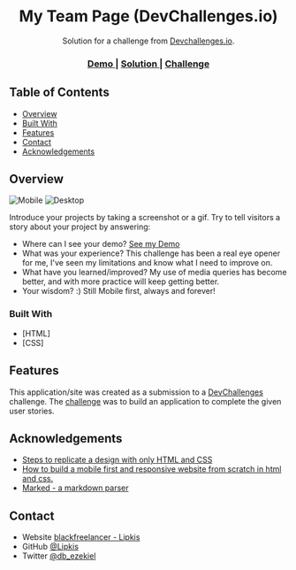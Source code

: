 <!-- Please update value in the {}  -->

<h1 align="center">My Team Page (DevChallenges.io)</h1>

<div align="center">
   Solution for a challenge from  <a href="http://devchallenges.io" target="_blank">Devchallenges.io</a>.
</div>

<div align="center">
  <h3>
    <a href="https://https://myteampage.netlify.app/">
      Demo
    </a>
    <span> | </span>
    <a href="https://github.com/Lipkis/Team-Page-Challenge">
      Solution
    </a>
    <span> | </span>
    <a href="https://devchallenges.io/challenges/wBunSb7FPrIepJZAg0sY">
      Challenge
    </a>
  </h3>
</div>

<!-- TABLE OF CONTENTS -->

## Table of Contents

- [Overview](#overview)
- [Built With](#built-with)
- [Features](#features)
- [Contact](#contact)
- [Acknowledgements](#acknowledgements)

<!-- OVERVIEW -->

## Overview

![Mobile](https://github.com/Lipkis/Team-Page-Challenge/blob/main/images/screenshots/mobile-team.png)
![Desktop](https://github.com/Lipkis/Team-Page-Challenge/blob/main/images/screenshots/desktop-team.png)

Introduce your projects by taking a screenshot or a gif. Try to tell visitors a story about your project by answering:

- Where can I see your demo? 
   [See my Demo](https://github.com/Lipkis/Team-Page-Challenge/)
- What was your experience?
   This challenge has been a real eye opener for me, I've seen my limitations and know what I need to improve on.
- What have you learned/improved?
   My use of media queries has become better, and with more practice will keep getting better.
- Your wisdom? :)
   Still Mobile first, always and forever! 

### Built With

<!-- This section should list any major frameworks that you built your project using. Here are a few examples.-->

- [HTML]
- [CSS]

## Features

<!-- List the features of your application or follow the template. Don't share the figma file here :) -->

This application/site was created as a submission to a [DevChallenges](https://devchallenges.io/challenges) challenge. The [challenge](https://devchallenges.io/challenges/wBunSb7FPrIepJZAg0sY) was to build an application to complete the given user stories.


## Acknowledgements

<!-- This section should list any articles or add-ons/plugins that helps you to complete the project. This is optional but it will help you in the future. For exmpale -->

- [Steps to replicate a design with only HTML and CSS](https://devchallenges-blogs.web.app/how-to-replicate-design/)
- [How to build a mobile first and responsive website from scratch in html and css.](https://www.oakharborwebdesigns.com/blog/articles/how-to-build-a-responsive-mobile-first-website-from-scratch.html#blog-post)
- [Marked - a markdown parser](https://github.com/chjj/marked)

## Contact

- Website [blackfreelancer - Lipkis](https://www.blackfreelancer.com/lipkis)
- GitHub [@Lipkis](https://github.com/Lipkis)
- Twitter [@db_ezekiel](https://twitter.com/db_ezekiel)

